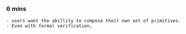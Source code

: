 ### 6 mins
	- users want the abillity to compose their own set of primitives.
	- Even with formal verification,